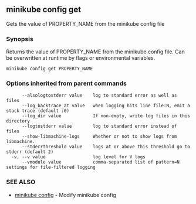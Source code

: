 ## minikube config get

Gets the value of PROPERTY_NAME from the minikube config file

### Synopsis


Returns the value of PROPERTY_NAME from the minikube config file.  Can be overwritten at runtime by flags or environmental variables.

```
minikube config get PROPERTY_NAME
```

### Options inherited from parent commands

```
      --alsologtostderr value    log to standard error as well as files
      --log_backtrace_at value   when logging hits line file:N, emit a stack trace (default :0)
      --log_dir value            If non-empty, write log files in this directory
      --logtostderr value        log to standard error instead of files
      --show-libmachine-logs     Whether or not to show logs from libmachine.
      --stderrthreshold value    logs at or above this threshold go to stderr (default 2)
  -v, --v value                  log level for V logs
      --vmodule value            comma-separated list of pattern=N settings for file-filtered logging
```

### SEE ALSO
* [minikube config](minikube_config.md)	 - Modify minikube config

